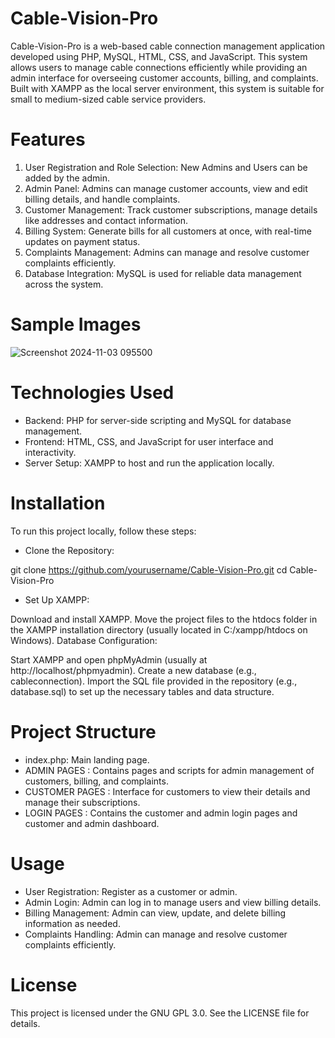 # Cable-Vision-Pro

Cable-Vision-Pro is a web-based cable connection management application developed using PHP, MySQL, HTML, CSS, and JavaScript. This system allows users to manage cable connections efficiently while providing an admin interface for overseeing customer accounts, billing, and complaints. Built with XAMPP as the local server environment, this system is suitable for small to medium-sized cable service providers.

# Features

1. User Registration and Role Selection: New Admins and Users can be added by the admin.
2. Admin Panel: Admins can manage customer accounts, view and edit billing details, and handle complaints.
3. Customer Management: Track customer subscriptions, manage details like addresses and contact information.
4. Billing System: Generate bills for all customers at once, with real-time updates on payment status.
5. Complaints Management: Admins can manage and resolve customer complaints efficiently.
6. Database Integration: MySQL is used for reliable data management across the system.


# Sample Images
![Screenshot 2024-11-03 095500](https://github.com/user-attachments/assets/1412b9a0-84cc-423e-8829-3ba83666d0d1)








# Technologies Used

* Backend: PHP for server-side scripting and MySQL for database management.
* Frontend: HTML, CSS, and JavaScript for user interface and interactivity.
* Server Setup: XAMPP to host and run the application locally.

# Installation

To run this project locally, follow these steps:

* Clone the Repository:

git clone https://github.com/yourusername/Cable-Vision-Pro.git
cd Cable-Vision-Pro

* Set Up XAMPP:

Download and install XAMPP.
Move the project files to the htdocs folder in the XAMPP installation directory (usually located in C:/xampp/htdocs on Windows).
Database Configuration:

Start XAMPP and open phpMyAdmin (usually at http://localhost/phpmyadmin).
Create a new database (e.g., cableconnection).
Import the SQL file provided in the repository (e.g., database.sql) to set up the necessary tables and data structure.

# Project Structure

* index.php: Main landing page.
* ADMIN PAGES : Contains pages and scripts for admin management of customers, billing, and complaints.
* CUSTOMER PAGES : Interface for customers to view their details and manage their subscriptions.
* LOGIN PAGES : Contains the customer and admin login pages and customer and admin dashboard.

# Usage

* User Registration: Register as a customer or admin.
* Admin Login: Admin can log in to manage users and view billing details.
* Billing Management: Admin can view, update, and delete billing information as needed.
* Complaints Handling: Admin can manage and resolve customer complaints efficiently.

# License

This project is licensed under the GNU GPL 3.0. See the LICENSE file for details.
